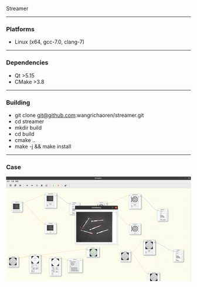 Streamer

---
### Platforms
* Linux (x64, gcc-7.0, clang-7)
---
### Dependencies
* Qt >5.15
* CMake >3.8
---
### Building
* git clone git@github.com:wangrichaoren/streamer.git
* cd streamer
* mkdir build
* cd build
* cmake ..
* make -j && make install
---
### Case
![case.png](doc%2Fcase.png)